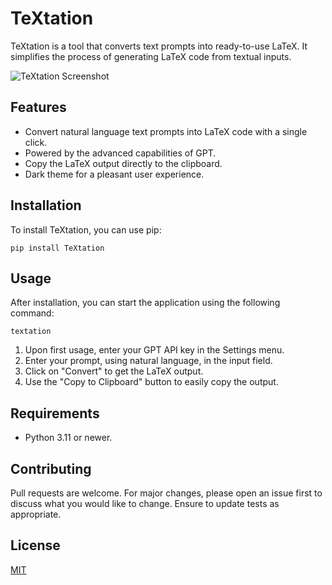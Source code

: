# TeXtation

TeXtation is a tool that converts text prompts into ready-to-use LaTeX. It simplifies the process of generating LaTeX code from textual inputs.

![TeXtation Screenshot](screenshot.png) 

## Features

- Convert natural language text prompts into LaTeX code with a single click.
- Powered by the advanced capabilities of GPT.
- Copy the LaTeX output directly to the clipboard.
- Dark theme for a pleasant user experience.


## Installation

To install TeXtation, you can use pip:

```pip install TeXtation```


## Usage

After installation, you can start the application using the following command:

```textation```




1. Upon first usage, enter your GPT API key in the Settings menu.
2. Enter your prompt, using natural language, in the input field.
3. Click on "Convert" to get the LaTeX output.
4. Use the "Copy to Clipboard" button to easily copy the output.

## Requirements

- Python 3.11 or newer.

## Contributing

Pull requests are welcome. For major changes, please open an issue first to discuss what you would like to change. Ensure to update tests as appropriate.

## License

[MIT](https://choosealicense.com/licenses/mit/)




